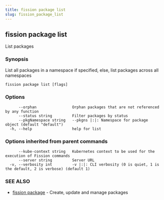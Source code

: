 ```yaml
---
title: fission package list
slug: fission_package_list
---
```

## fission package list

List packages

### Synopsis

List all packages in a namespace if specified, else, list packages across all namespaces

```
fission package list [flags]
```

### Options

```
      --orphan                Orphan packages that are not referenced by any function
      --status string         Filter packages by status
      --pkgNamespace string   --pkgns |:|: Namespace for package object (default "default")
  -h, --help                  help for list
```

### Options inherited from parent commands

```
      --kube-context string   Kubernetes context to be used for the execution of Fission commands
      --server string         Server URL
  -v, --verbosity int         -v |:|: CLI verbosity (0 is quiet, 1 is the default, 2 is verbose) (default 1)
```

### SEE ALSO

* [fission package](/docs/reference/fission-cli/fission_package/)	 - Create, update and manage packages

